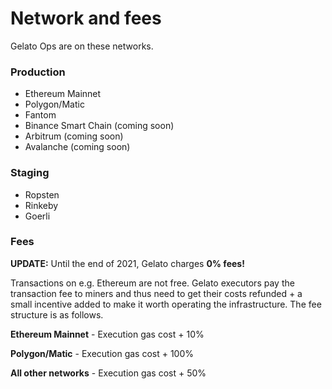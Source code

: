 # Network and fees

Gelato Ops are on these networks.

### Production

* Ethereum Mainnet
* Polygon/Matic
* Fantom
* Binance Smart Chain (coming soon)
* Arbitrum (coming soon)
* Avalanche (coming soon)

### Staging

* Ropsten&#x20;
* Rinkeby&#x20;
* Goerli

### Fees

**UPDATE:** Until the end of 2021, Gelato charges **0% fees!**

Transactions on e.g. Ethereum are not free. Gelato executors pay the transaction fee to miners and thus need to get their costs refunded + a small incentive added to make it worth operating the infrastructure. The fee structure is as follows.

**Ethereum Mainnet** - Execution gas cost + 10%

**Polygon/Matic** -  Execution gas cost  + 100%

**All other networks** -  Execution gas cost  + 50%
